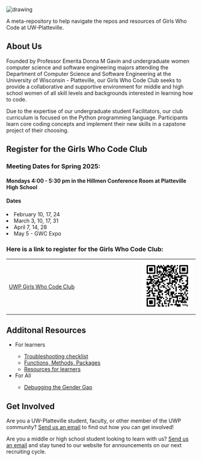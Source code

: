 <img src="GWC-UWP.png" alt="drawing" width="450"/>

A meta-repository to help navigate the repos and resources of Girls Who Code at UW-Platteville.

<h2>About Us</h2>
Founded by Professor Emerita Donna M Gavin and undergraduate women computer science and software engineering majors attending the Department of Computer Science and Software Engineering at the University of Wisconsin - Platteville, our Girls Who Code Club seeks to provide a collaborative and supportive environment for middle and high school women of all skill levels and backgrounds interested in learning how to code.

Due to the expertise of our undergraduate student Facilitators, our club curriculum is focused on the Python programming language. Participants learn core coding concepts and implement their new skills in a capstone project of their choosing.

<h2>Register for the Girls Who Code Club</h2>

<h3>Meeting Dates for Spring 2025:</h3>
<h4>Mondays 4:00 - 5:30 pm in the Hillmen Conference Room at Platteville High School</h4>
<h4>Dates</h4>
  <li>February 10, 17, 24</li>
  <li>March 3, 10, 17, 31</li>
  <li>April 7, 14, 28</li>
  <li>May 5 - GWC Expo</li>
</ul>

<h3>Here is a link to register for the Girls Who Code Club:</h3>
<table style="width:100%">
  <tr>
    <td style="width:70%"><p><a href="https://app.campdoc.com/register/uwplatteville/girlswhocodefull">UWP Girls Who Code Club</a></p></td>
    <td><img src="GWC_QR_CODE.png" alt="UWP Girls Who Code Registration on Camp Doc"></td>
  </tr>
</table>



<h2>Additonal Resources</h2>
<ul>
  <li>For learners</li>
    <ul>
      <li><a href="troubleshooting-checklist.md">Troubleshooting checklist</a></li>
      <li><a href="functions_methods_packages.md">Functions, Methods, Packages</a></li>
      <li><a href="learning-resources.md">Resources for learners</a></li>
    </ul>
  <li>For All</li>
  <ul>
    <li><a href="debugging-the-gender-gap.md">Debugging the Gender Gap</a></li>
  </ul>
</ul>
<h2>Get Involved</h2>
Are you a UW-Platteville student, faculty, or other member of the UWP community? <a href="mailto:girlswhocode@uwplatt.edu">Send us an email</a> to find out how you can get involved!

Are you a middle or high school student looking to learn with us? <a href="mailto:girlswhocode@uwplatt.edu">Send us an email</a> and stay tuned to our website for announcements on our next recruiting cycle.
